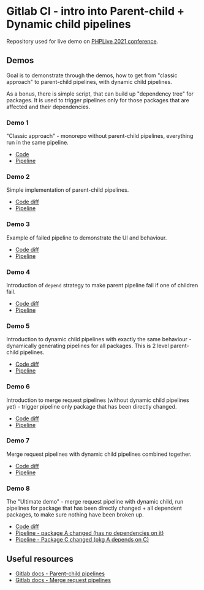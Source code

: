 # Gitlab CI - intro into Parent-child + Dynamic child pipelines

Repository used for live demo on [PHPLive 2021 conference](https://phplive.cz).

## Demos 

Goal is to demonstrate through the demos, how to get from "classic approach" to parent-child pipelines, with dynamic child pipelines.

As a bonus, there is simple script, that can build up "dependency tree" for packages. It is used to trigger pipelines only for those packages that are affected and their dependencies.

### Demo 1

"Classic approach" - monorepo without parent-child pipelines, everything run in the same pipeline. 

- [Code](https://gitlab.com/janmikes/phplive-2021-parent-child-pipelines/-/blob/demo-1-standard-pipelines/.gitlab-ci.yml)
- [Pipeline](https://gitlab.com/janmikes/phplive-2021-parent-child-pipelines/-/pipelines/380721770)

### Demo 2

Simple implementation of parent-child pipelines.

- [Code diff](https://gitlab.com/janmikes/phplive-2021-parent-child-pipelines/-/merge_requests/2/diffs)
- [Pipeline](https://gitlab.com/janmikes/phplive-2021-parent-child-pipelines/-/pipelines/380919146)

### Demo 3

Example of failed pipeline to demonstrate the UI and behaviour.

- [Code diff](https://gitlab.com/janmikes/phplive-2021-parent-child-pipelines/-/merge_requests/3/diffs)
- [Pipeline](https://gitlab.com/janmikes/phplive-2021-parent-child-pipelines/-/pipelines/380725401)

### Demo 4

Introduction of `depend` strategy to make parent pipeline fail if one of children fail. 

- [Code diff](https://gitlab.com/janmikes/phplive-2021-parent-child-pipelines/-/merge_requests/4/diffs)
- [Pipeline](https://gitlab.com/janmikes/phplive-2021-parent-child-pipelines/-/pipelines/380726572)

### Demo 5

Introduction to dynamic child pipelines with exactly the same behaviour - dynamically generating pipelines for all packages. This is 2 level parent-child pipelines.

- [Code diff](https://gitlab.com/janmikes/phplive-2021-parent-child-pipelines/-/merge_requests/5/diffs)
- [Pipeline](https://gitlab.com/janmikes/phplive-2021-parent-child-pipelines/-/pipelines/380736054)

### Demo 6

Introduction to merge request pipelines (without dynamic child pipelines yet) - trigger pipeline only package that has been directly changed.

- [Code diff](https://gitlab.com/janmikes/phplive-2021-parent-child-pipelines/-/merge_requests/6/diffs)
- [Pipeline](https://gitlab.com/janmikes/phplive-2021-parent-child-pipelines/-/pipelines/380746777)

### Demo 7

Merge request pipelines with dynamic child pipelines combined together.

- [Code diff](https://gitlab.com/janmikes/phplive-2021-parent-child-pipelines/-/merge_requests/8/diffs)
- [Pipeline](https://gitlab.com/janmikes/phplive-2021-parent-child-pipelines/-/pipelines/380763958)

### Demo 8

The "Ultimate demo" - merge request pipeline with dynamic child, run pipelines for package that has been directly changed + all dependent packages, to make sure nothing have been broken up.

- [Code diff](https://gitlab.com/janmikes/phplive-2021-parent-child-pipelines/-/merge_requests/10/diffs)
- [Pipeline - package A changed (has no dependencies on it)](https://gitlab.com/janmikes/phplive-2021-parent-child-pipelines/-/pipelines/380843155)
- [Pipeline - Package C changed (pkg A depends on C)](https://gitlab.com/janmikes/phplive-2021-parent-child-pipelines/-/pipelines/380844092)
 
## Useful resources

- [Gitlab docs - Parent-child pipelines](https://docs.gitlab.com/ee/ci/pipelines/parent_child_pipelines.html)
- [Gitlab docs - Merge request pipelines](https://docs.gitlab.com/ee/ci/pipelines/merge_request_pipelines.html)
